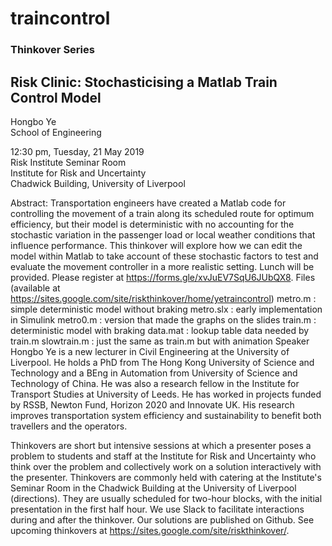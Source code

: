 # traincontrol
### Thinkover Series
   
## Risk Clinic: Stochasticising a Matlab Train Control Model  
  
Hongbo Ye  
School of Engineering  
  
12:30 pm, Tuesday, 21 May 2019  
Risk Institute Seminar Room  
Institute for Risk and Uncertainty  
Chadwick Building, University of Liverpool  
  
Abstract: Transportation engineers have created a Matlab code for controlling the movement of a train along its scheduled route for optimum efficiency, but their model is deterministic with no accounting for the stochastic variation in the passenger load or local weather conditions that influence performance.  This thinkover will explore how we can edit the model within Matlab to take account of these stochastic factors to test and evaluate the movement controller in a more realistic setting.
Lunch will be provided.  Please register at https://forms.gle/xvJuEV7SqU6JUbQX8. 
Files (available at https://sites.google.com/site/riskthinkover/home/yetraincontrol) 
     metro.m : simple deterministic model without braking
     metro.slx : early implementation in Simulink 
     metro0.m : version that made the graphs on the slides
     train.m : deterministic model with braking
     data.mat : lookup table data needed by train.m
     slowtrain.m : just the same as train.m but with animation 
Speaker Hongbo Ye is a new lecturer in Civil Engineering at the University of Liverpool. He holds a PhD from The Hong Kong University of Science and Technology and a BEng in Automation from University of Science and Technology of China. He was also a research fellow in the Institute for Transport Studies at University of Leeds. He has worked in projects funded by RSSB, Newton Fund, Horizon 2020 and Innovate UK. His research improves transportation system efficiency and sustainability to benefit both travellers and the operators. 


Thinkovers are short but intensive sessions at which a presenter poses a problem to students and staff at the Institute for Risk and Uncertainty who think over the problem and collectively work on a solution interactively with the presenter.  Thinkovers are commonly held with catering at the Institute's Seminar Room in the Chadwick Building at the University of Liverpool (directions). They are usually scheduled for two-hour blocks, with the initial presentation in the first half hour.  We use Slack to facilitate interactions during and after the thinkover.  Our solutions are published on Github.  See upcoming thinkovers at https://sites.google.com/site/riskthinkover/.

